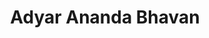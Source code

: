 ---
title: "Adyar Ananda Bhavan"
url: /chennai/adyar-ananda-bhavan-dr-muthulakshmi-salai/
shop: Süßwaren
---